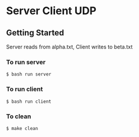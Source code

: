 # Server Client UDP

## Getting Started

Server reads from alpha.txt, Client writes to beta.txt

### To run server
```
$ bash run server
```
### To run client
```
$ bash run client
```
### To clean
```
$ make clean
```